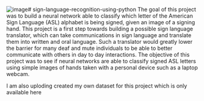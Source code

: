 ![image](https://github.com/sejajadhav/sign-language-recognition-using-python/assets/153447968/0de27598-8aa3-436d-af5b-2fa43b6b77e2)# sign-language-recognition-using-python
     The goal of this project was to build a neural network able to classify which letter of the American Sign Language (ASL) alphabet is being signed, given an image of a signing hand. This project is a first step towards building a possible sign language translator, which can take communications in sign language and translate them into written and oral language. Such a translator would greatly lower the barrier for many deaf and mute individuals to be able to better communicate with others in day to day interactions. The objective of this project was to see if neural networks are able to classify signed ASL letters using simple images of hands taken with a personal device such as a laptop webcam.

I am also uploding created my own dataset for this project which is only available here
